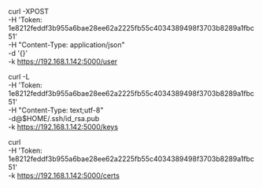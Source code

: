 

curl -XPOST \
  -H 'Token: 1e8212feddf3b955a6bae28ee62a2225fb55c4034389498f3703b8289a1fbc51' \
  -H "Content-Type: application/json" \
  -d '{}' \
  -k https://192.168.1.142:5000/user

curl -L \
  -H 'Token: 1e8212feddf3b955a6bae28ee62a2225fb55c4034389498f3703b8289a1fbc51' \
  -H "Content-Type: text;utf-8" \
  -d@$HOME/.ssh/id_rsa.pub \
  -k https://192.168.1.142:5000/keys

curl  \
  -H 'Token: 1e8212feddf3b955a6bae28ee62a2225fb55c4034389498f3703b8289a1fbc51' \
  -k https://192.168.1.142:5000/certs
